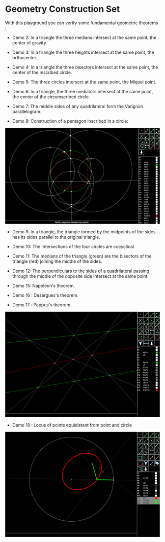 # Geometry Construction Set

With this playground you can verify some fundamental geometric theorems :

* Demo 2: In a triangle the three medians intersect at the same point, the center of gravity.

* Demo 3: In a triangle the three heights intersect at the same point, the orthocenter.

* Demo 4: In a triangle the three bisectors intersect at the same point, the center of the inscribed circle.

* Demo 5: The three circles intersect at the same point, the Miquel point.

* Demo 6: In a triangle, the three mediators intersect at the same point, the center of the circumscribed circle.

* Demo 7: The middle sides of any quadrilateral form the Varignon parallelogram.

* Demo 8: Construction of a pentagon inscribed in a circle:

![demo08](demo08.png)

* Demo 9: In a triangle, the triangle formed by the midpoints of the sides has its sides parallel to the original triangle.

* Demo 10: The intersections of the four circles are cocyclical.

* Demo 11: The medians of the triangle (green) are the bisectors of the triangle (red) joining the middle of the sides.

* Demo 12: The perpendiculars to the sides of a quadrilateral passing through the middle of the opposite side intersect at the same point.

* Demo 15: Napoleon's theorem.

* Demo 16 : Desargues's theorem.

* Demo 17 : Pappus's theorem.

![demo17](demo17.png)

* Demo 18 : Locus of points equidistant from point and circle

![demo18](demo18.png)
